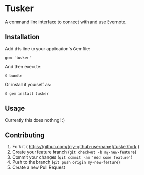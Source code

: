 # Tusker

A command line interface to connect with and use Evernote.

## Installation

Add this line to your application's Gemfile:

    gem 'tusker'

And then execute:

    $ bundle

Or install it yourself as:

    $ gem install tusker

## Usage

Currently this does nothing! :)

## Contributing

1. Fork it ( https://github.com/[my-github-username]/tusker/fork )
2. Create your feature branch (`git checkout -b my-new-feature`)
3. Commit your changes (`git commit -am 'Add some feature'`)
4. Push to the branch (`git push origin my-new-feature`)
5. Create a new Pull Request
